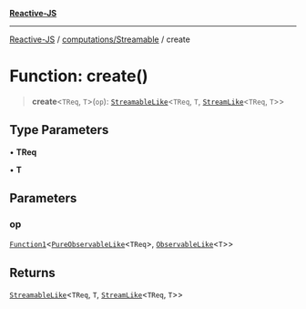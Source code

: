 [**Reactive-JS**](../../../README.md)

***

[Reactive-JS](../../../README.md) / [computations/Streamable](../README.md) / create

# Function: create()

> **create**\<`TReq`, `T`\>(`op`): [`StreamableLike`](../../interfaces/StreamableLike.md)\<`TReq`, `T`, [`StreamLike`](../../interfaces/StreamLike.md)\<`TReq`, `T`\>\>

## Type Parameters

• **TReq**

• **T**

## Parameters

### op

[`Function1`](../../../functions/type-aliases/Function1.md)\<[`PureObservableLike`](../../interfaces/PureObservableLike.md)\<`TReq`\>, [`ObservableLike`](../../interfaces/ObservableLike.md)\<`T`\>\>

## Returns

[`StreamableLike`](../../interfaces/StreamableLike.md)\<`TReq`, `T`, [`StreamLike`](../../interfaces/StreamLike.md)\<`TReq`, `T`\>\>
